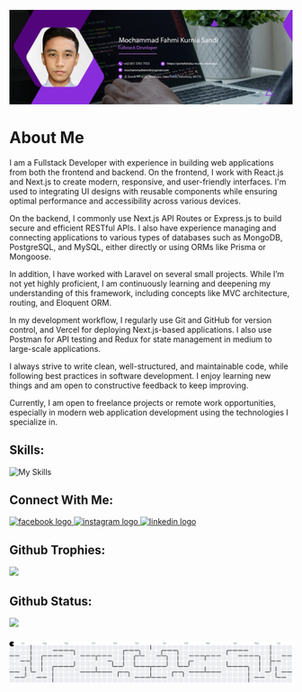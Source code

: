 ![my banner](/img/banner.png)

# About Me

I am a Fullstack Developer with experience in building web applications from both the frontend and backend.
On the frontend, I work with React.js and Next.js to create modern, responsive, and user-friendly interfaces. I'm used to integrating UI designs with reusable components while ensuring optimal performance and accessibility across various devices.

On the backend, I commonly use Next.js API Routes or Express.js to build secure and efficient RESTful APIs. I also have experience managing and connecting applications to various types of databases such as MongoDB, PostgreSQL, and MySQL, either directly or using ORMs like Prisma or Mongoose.

In addition, I have worked with Laravel on several small projects. While I’m not yet highly proficient, I am continuously learning and deepening my understanding of this framework, including concepts like MVC architecture, routing, and Eloquent ORM.

In my development workflow, I regularly use Git and GitHub for version control, and Vercel for deploying Next.js-based applications. I also use Postman for API testing and Redux for state management in medium to large-scale applications.

I always strive to write clean, well-structured, and maintainable code, while following best practices in software development. I enjoy learning new things and am open to constructive feedback to keep improving.

Currently, I am open to freelance projects or remote work opportunities, especially in modern web application development using the technologies I specialize in.

## Skills:

![My Skills](https://skillicons.dev/icons?i=html,css,javascript,typescript,php,sass,bootstrap,tailwind,nodejs,express,react,mongodb,mysql,postgresql,next,laravel&theme=dark&perline=6)

## Connect With Me:

<div align="left">
  <a href="https://web.facebook.com/ppi.fahmi" target="_blank">
    <img src="https://raw.githubusercontent.com/maurodesouza/profile-readme-generator/master/src/assets/icons/social/facebook/default.svg" width="52" height="40" alt="facebook logo"  />
  </a>
  <a href="https://instagram.com/fahmi_art17" target="_blank">
    <img src="https://raw.githubusercontent.com/maurodesouza/profile-readme-generator/master/src/assets/icons/social/instagram/default.svg" width="52" height="40" alt="instagram logo"  />
  </a>
  <a href="https://www.linkedin.com/in/mochammad-fahmi-kurnia-sandi-ba39b2227" target="_blank">
    <img src="https://raw.githubusercontent.com/maurodesouza/profile-readme-generator/master/src/assets/icons/social/linkedin/default.svg" width="52" height="40" alt="linkedin logo"  />
  </a>
</div>

## Github Trophies:

![](https://github-profile-trophy.vercel.app/?username=Mochfahmi17&theme=dracula&no-frame=true&no-bg=true&margin-w=4)

## Github Status:

![](https://github-readme-stats.vercel.app/api/top-langs/?username=Mochfahmi17&theme=jolly&hide_border=true&include_all_commits=false&count_private=false&layout=donut)

###

<picture>
  <source media="(prefers-color-scheme: dark)" srcset="https://raw.githubusercontent.com/Mochfahmi17/Mochfahmi17/output/pacman-contribution-graph-dark.svg">
  <source media="(prefers-color-scheme: light)" srcset="https://raw.githubusercontent.com/Mochfahmi17/Mochfahmi17/output/pacman-contribution-graph.svg">
  <img alt="pacman contribution graph" src="https://raw.githubusercontent.com/Mochfahmi17/Mochfahmi17/output/pacman-contribution-graph.svg">
</picture>

###

